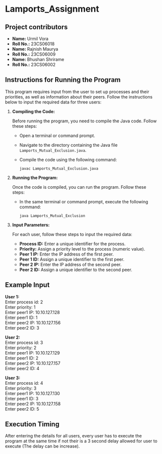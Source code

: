 # Lamports_Assignment

## Project contributors


- **Name:** Urmil Vora
- **Roll No.:**  23CS06018
- **Name:** Rajnish Maurya
- **Roll No.:**  23CS06009
- **Name:** Bhushan Shrirame
- **Roll No.:**  23CS06002


## Instructions for Running the Program

This program requires input from the user to set up processes and their priorities, as well as information about their peers. Follow the instructions below to input the required data for three users:

1. **Compiling the Code:**

   Before running the program, you need to compile the Java code. Follow these steps:

   - Open a terminal or command prompt.
   - Navigate to the directory containing the Java file `Lamports_Mutual_Exclusion.java`.
   - Compile the code using the following command:
   
     ```
     javac Lamports_Mutual_Exclusion.java
     ```

2. **Running the Program:**

   Once the code is compiled, you can run the program. Follow these steps:

   - In the same terminal or command prompt, execute the following command:
   
     ```
     java Lamports_Mutual_Exclusion
     ```

3. **Input Parameters:**

   For each user, follow these steps to input the required data:

   - **Process ID:** Enter a unique identifier for the process.
   - **Priority:** Assign a priority level to the process (numeric value).
   - **Peer 1 IP:** Enter the IP address of the first peer.
   - **Peer 1 ID:** Assign a unique identifier to the first peer.
   - **Peer 2 IP:** Enter the IP address of the second peer.
   - **Peer 2 ID:** Assign a unique identifier to the second peer.

## Example Input

**User 1:**<br>
Enter process id: 2<br>
Enter priority: 1<br>
Enter peer1 IP: 10.10.127.128<br>
Enter peer1 ID: 1<br>
Enter peer2 IP: 10.10.127.156<br>
Enter peer2 ID: 3<br>

**User 2:**<br>
Enter process id: 3<br>
Enter priority: 2<br>
Enter peer1 IP: 10.10.127.129<br>
Enter peer1 ID: 2<br>
Enter peer2 IP: 10.10.127.157<br>
Enter peer2 ID: 4<br>

**User 3:**<br>
Enter process id: 4<br>
Enter priority: 3<br>
Enter peer1 IP: 10.10.127.130<br>
Enter peer1 ID: 3<br>
Enter peer2 IP: 10.10.127.158<br>
Enter peer2 ID: 5<br>


## Execution Timing

After entering the details for all users, every user has to execute the program at the same time if not their is a 3 second delay allowed for user to execute (The delay can be increase).
